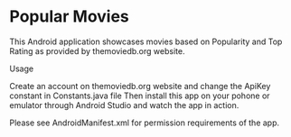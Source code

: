 # Popular Movies

This Android application showcases movies based on Popularity and Top Rating as provided by themoviedb.org website. 

Usage

Create an account on themoviedb.org website and change the ApiKey constant in Constants.java file 
Then install this app on your pohone or emulator through Android Studio and watch the app in action.

Please see AndroidManifest.xml for permission requirements of the app.
